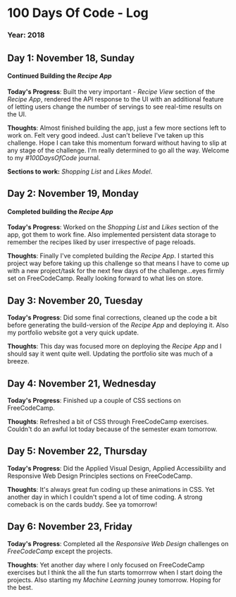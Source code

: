 # 100 Days Of Code - Log

<!-- ## Day 0: February 30, 2016 (Example 1)
##### (delete me or comment me out)

**Today's Progress**: Fixed CSS, worked on canvas functionality for the app.

**Thoughts:** I really struggled with CSS, but, overall, I feel like I am slowly getting better at it. Canvas is still new for me, but I managed to figure out some basic functionality.

**Link to work:** [Calculator App](http://www.example.com) -->
### Year: 2018

## Day 1: November 18, Sunday

#### Continued Building the _Recipe App_ 

**Today's Progress**: Built the very important - _Recipe View_ section of the _Recipe App_, rendered the API response to the UI with an additional feature of letting users change the number of servings to see real-time results on the UI.  

**Thoughts**: Almost finished building the app, just a few more sections left to work on. Felt very good indeed. Just can't believe I've taken up this challenge. Hope I can take this momentum forward without having to slip at any stage of the challenge. I'm really determined to go all the way. Welcome to my *#100DaysOfCode* journal.

**Sections to work:**  _Shopping List_ and _Likes Model_. 


## Day 2: November 19, Monday

#### Completed building the _Recipe App_

**Today's Progress**: Worked on the _Shopping List_ and _Likes_ section of the app, got them to work fine. Also implemented persistent data storage to remember the recipes liked by user irrespective of page reloads.  

**Thoughts**: Finally I've completed building the _Recipe App_. I started this project way before taking up this challenge so that means I have to come up with a new project/task for the next few days of the challenge...eyes firmly set on FreeCodeCamp. Really looking forward to what lies on store. 

## Day 3: November 20, Tuesday

**Today's Progress**: Did some final corrections, cleaned up the code a bit before generating the build-version of the _Recipe App_ and deploying it. Also my portfolio website got a very quick update.

**Thoughts**: This day was focused more on deploying the _Recipe App_ and I should say it went quite well. Updating the portfolio site was much of a breeze. 

## Day 4: November 21, Wednesday

**Today's Progress**: Finished up a couple of CSS sections on FreeCodeCamp.  

**Thoughts**: Refreshed a bit of CSS through FreeCodeCamp exercises. Couldn't do an awful lot today because of the semester exam tomorrow. 

## Day 5: November 22, Thursday

**Today's Progress**: Did the Applied Visual Design, Applied Accessibility and Responsive Web Design Principles sections on FreeCodeCamp. 

**Thoughts**: It's always great fun coding up these animations in CSS. Yet another day in which I couldn't spend a lot of time coding. A strong comeback is on the cards buddy. See ya tomorrow!  

## Day 6: November 23, Friday

**Today's Progress**: Completed all the _Responsive Web Design_ challenges on _FreeCodeCamp_ except the projects.

**Thoughts**: Yet another day where I only focused on FreeCodeCamp exercises but I think the all the fun starts tomorrrow when I start doing the projects. Also starting my _Machine Learning_ jouney tomorrow. Hoping for the best.